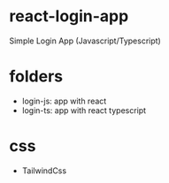 # react-login-app
Simple Login App (Javascript/Typescript)

# folders

  - login-js: app with react
  - login-ts: app with react typescript

# css

  - TailwindCss

